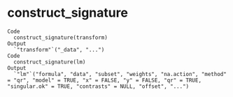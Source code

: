 # construct_signature

    Code
      construct_signature(transform)
    Output
      `"transform"`("_data", "...")
    Code
      construct_signature(lm)
    Output
      `"lm"`("formula", "data", "subset", "weights", "na.action", "method" = "qr", "model" = TRUE, "x" = FALSE, "y" = FALSE, "qr" = TRUE, "singular.ok" = TRUE, "contrasts" = NULL, "offset", "...")

